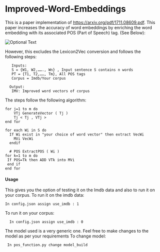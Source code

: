 # Improved-Word-Embeddings
This is a paper implementation of https://arxiv.org/pdf/1711.08609.pdf. This paper increases the accuracy of word embeddings by enriching the word embedding with its associated POS (Part of Speech) tag. (See Below):

![Optional Text](../master/ImprovedWordEmbeddings.png)


However, this excludes the Lexicon2Vec conversion and follows the following steps:

       Inputs:
       S = {W1, W2,……., Wn} , Input sentence S contains n words
       PT = {T1, T2,……, Tm}, All POS tags
       Corpus = Imdb/Your corpus
       
      Output:
       IMV: Improved word vectors of corpus
 
 The steps follow the following algorithm:
       
    for j=1 to m do
        VTj GenerateVector ( Tj )
        Tj < Tj , VTj >
    end for

    for each Wi in S do
      If Wi exist in "your choice of word vector" then extract VecWi
        MVi VecWi
      endif
      
      # POS ExtractPOS ( Wi )
    for k=1 to m do
     If POS=Tk then ADD VTk into MVi
     end if
    end for
    
#### Usage
This gives you the option of testing it on the Imdb data and also to run it on your corpus.
To run it on the imdb data:

    In config.json assign use_imdb : 1
    
To run it on your corpus:

      In config.json assign use_imdb : 0
      
The model used is a very generic one. Feel free to make changes to the model as per your requirements
To change model:

     In pos_function.py change model_build
